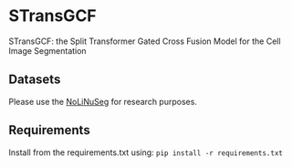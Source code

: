 # STransGCF
STransGCF: the Split Transformer Gated Cross Fusion Model for the Cell Image Segmentation
## Datasets
Please use the [NoLiNuSeg](https://drive.google.com/file/d/1X6Uj4s48O8r-IAPKGhm_2QjR_zBWJvu3/view?usp=drive_link) for research purposes.
## Requirements
Install from the requirements.txt using:
```pip install -r requirements.txt```
